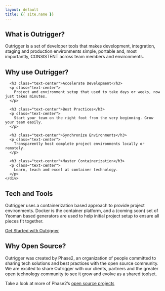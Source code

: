 ```yaml
---
layout: default
title: {{ site.name }}
---
```


<a name="what"></a>
<section class="striped">
  <div class="container">
    <div class="row">
      <h1 class="text-center">What is Outrigger?</h1>
      <p class="text-center lead">
        Outrigger is a set of developer tools that makes development, integration, staging and production environments simple, 
        portable and, most importantly, CONSISTENT across team members and environments.
      </p>
    </div>
  </div>
</section>

<a name="why"></a>
<section class="striped">
  <div class="container">
    <div class="row">
      <h1 class="text-center">Why use Outrigger?</h1>
      
      <h3 class="text-center">Accelerate Development</h3>
      <p class="text-center">
        Project and environment setup that used to take days or weeks, now just takes minutes.
      </p>
      
      <h3 class="text-center">Best Practices</h3>
      <p class="text-center">
        Start your team on the right foot from the very beginning. Grow your team easily.
      </p>
      
      <h3 class="text-center">Synchronize Environments</h3>
      <p class="text-center">
        Transparently host complete project environments locally or remotely.
      </p>
      
      <h3 class="text-center">Master Containerization</h3>
      <p class="text-center">
        Learn, teach and excel at container technology.
      </p>
    </div>
  </div>
</section>

<a name="tech"></a>
<section class="striped">
  <div class="container">
    <div class="row">
      <h1 class="text-center">Tech and Tools</h1>
      <p class="text-center lead">
        Outrigger uses a containerization based approach to provide project environments. Docker is the container platform, 
        and a (coming soon) set of Yeoman based generators are used to help initial project setup to ensure all pieces fit 
        together.
      </p>
      <p class="text-center">
        <a href="https://goo.gl/o1uhzM" class="btn btn-info">Get Started with Outrigger</a>
      </p>
    </div>
  </div>
</section>

<a name="opensource"></a>
<section class="striped">
  <div class="container">
    <div class="row">
    <h1 class="text-center">Why Open Source?</h1>
    <p class="text-center lead">
      Outrigger was created by Phase2, an organization of people committed to sharing tech solutions and best practices 
      with the open source community. We are excited to share Outrigger with our clients, partners and the greater open 
      technology community to see it grow and evolve as a shared toolset.
    </p>
    <p class="text-center lead">
      Take a look at more of Phase2’s <a href="https://github.com/phase2">open source projects</a>
    </p>
    </div>
  </div>
</section>


